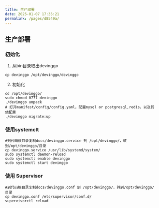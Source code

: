 ```yaml
---
title: 生产部署
date: 2025-01-07 17:35:21
permalink: /pages/d8549a/
---
```

## 生产部署

### 初始化

1. 从bin目录取出devinggo

```
cp devinggo /opt/devinggo/devinggo
```
2. 初始化

```
cd /opt/devinggo/
sudo chmod 0777 devinggo
./devinggo unpack 
# 打开manifest/config/config.yaml，配置mysql or postgresql,redis，以及其他配置
./devinggo migrate:up
```

### 使用systemclt 

```
#到代码根目录复制docs/devinggo.service 到 /opt/devinggo/，转到/opt/devinggo/目录
cp devinggo.service /usr/lib/systemd/system/
sudo systemctl daemon-reload
sudo systemctl enable devinggo
sudo systemctl start devinggo
```

### 使用 Supervisor

```
#到代码根目录复制docs/devinggo.conf 到 /opt/devinggo/，转到/opt/devinggo/目录
cp devinggo.conf /etc/supervisor/conf.d/
supervisorctl reload
```
